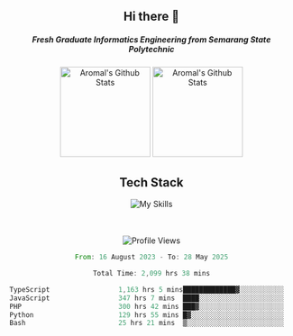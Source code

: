 <div align="center">
  <h2>Hi there 👋</h2>

  <h5>Fresh Graduate Informatics Engineering from Semarang State Polytechnic</h5>

  <img
    height="160"
    alt="Aromal's Github Stats"
    src="https://github-readme-stats.vercel.app/api?username=dafariski77&show_icons=true&theme=tokyonight&count_private=true"
  />
  <img
    alt="Aromal's Github Stats"
    height="160"
    src="https://github-readme-stats.vercel.app/api/top-langs/?username=dafariski77&layout=compact&theme=tokyonight"
  />

  <h2>Tech Stack</h2>
  
![My Skills](https://simpleskill.icons.workers.dev/svg?i=typescript,next.js,react,tailwindcss,shadcnui,reactquery,prisma,socketdotio,zod)

  <br /><br />
  <img src="https://komarev.com/ghpvc/?username=dafariski77&abbreviated=true" alt="Profile Views">
    
  <!--START_SECTION:waka-->

```rust
From: 16 August 2023 - To: 28 May 2025

Total Time: 2,099 hrs 38 mins

TypeScript                 1,163 hrs 5 mins█████████████▓░░░░░░░░░░░   54.97 %
JavaScript                 347 hrs 7 mins  ████░░░░░░░░░░░░░░░░░░░░░   16.40 %
PHP                        300 hrs 42 mins ███▓░░░░░░░░░░░░░░░░░░░░░   14.21 %
Python                     129 hrs 55 mins █▓░░░░░░░░░░░░░░░░░░░░░░░   06.14 %
Bash                       25 hrs 21 mins  ▒░░░░░░░░░░░░░░░░░░░░░░░░   01.20 %
```

<!--END_SECTION:waka-->
</div>

